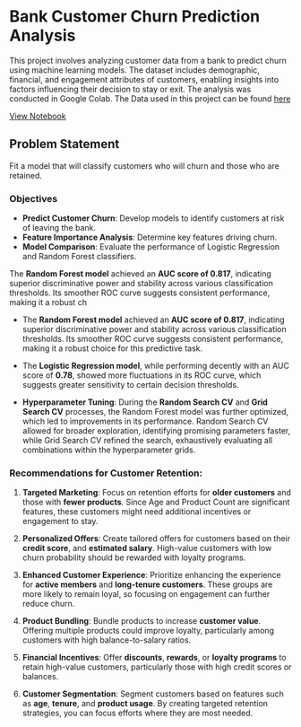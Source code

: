 
# Bank Customer Churn Prediction Analysis

This project involves analyzing customer data from a bank to predict churn using machine learning models. The dataset includes demographic, financial, and engagement attributes of customers, enabling insights into factors influencing their decision to stay or exit. The analysis was conducted in Google Colab.
The Data used in this project can be found [here](https://mavenanalytics.io/data-playground)

[View Notebook](https://github.com/mwang-cmn/Bank-Customer-Churn-Prediction/blob/main/Banking_Churn_Prediction.ipynb)

## Problem Statement
Fit a model that will classify customers who will churn and those who are retained.
### Objectives
- **Predict Customer Churn**: Develop models to identify customers at risk of leaving the bank.
- **Feature Importance Analysis**: Determine key features driving churn.
- **Model Comparison**: Evaluate the performance of Logistic Regression and Random Forest classifiers.

The **Random Forest model** achieved an **AUC score of 0.817**, indicating superior discriminative power and stability across various classification thresholds. Its smoother ROC curve suggests consistent performance, making it a robust ch
- The **Random Forest model** achieved an **AUC score of 0.817**, indicating superior discriminative power and stability across various classification thresholds. Its smoother ROC curve suggests consistent performance, making it a robust choice for this predictive task.
  
- The **Logistic Regression model**, while performing decently with an AUC score of **0.78**, showed more fluctuations in its ROC curve, which suggests greater sensitivity to certain decision thresholds.

- **Hyperparameter Tuning**: During the **Random Search CV** and **Grid Search CV** processes, the Random Forest model was further optimized, which led to improvements in its performance. Random Search CV allowed for broader exploration, identifying promising parameters faster, while Grid Search CV refined the search, exhaustively evaluating all combinations within the hyperparameter grids.

### Recommendations for Customer Retention:

1. **Targeted Marketing**: Focus on retention efforts for **older customers** and those with **fewer products**. Since Age and Product Count are significant features, these customers might need additional incentives or engagement to stay.

2. **Personalized Offers**: Create tailored offers for customers based on their **credit score**, and **estimated salary**. High-value customers with low churn probability should be rewarded with loyalty programs.

3. **Enhanced Customer Experience**: Prioritize enhancing the experience for **active members** and **long-tenure customers**. These groups are more likely to remain loyal, so focusing on engagement can further reduce churn.

4. **Product Bundling**: Bundle products to increase **customer value**. Offering multiple products could improve loyalty, particularly among customers with high balance-to-salary ratios.

5. **Financial Incentives**: Offer **discounts**, **rewards**, or **loyalty programs** to retain high-value customers, particularly those with high credit scores or balances.

6. **Customer Segmentation**: Segment customers based on features such as **age**, **tenure**, and **product usage**. By creating targeted retention strategies, you can focus efforts where they are most needed.
